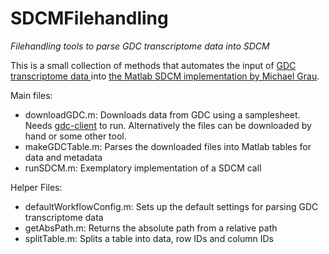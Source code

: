 # SDCMFilehandling
*Filehandling tools to parse GDC transcriptome data into SDCM*

This is a small collection of methods that automates the input of [GDC transcriptome data ](https://gdc.cancer.gov/) 
into [the Matlab SDCM implementation by Michael Grau](https://github.com/GrauLab/SDCM).

Main files:
* downloadGDC.m: Downloads data from GDC using a samplesheet. Needs [gdc-client](https://gdc.cancer.gov/access-data/gdc-data-transfer-tool) to run. Alternatively the files can be downloaded by hand or some other tool.
* makeGDCTable.m: Parses the downloaded files into Matlab tables for data and metadata
* runSDCM.m: Exemplatory implementation of a SDCM call

Helper Files:
* defaultWorkflowConfig.m: Sets up the default settings for parsing GDC transcriptome data
* getAbsPath.m: Returns the absolute path from a relative path
* splitTable.m: Splits a table into data, row IDs and column IDs
